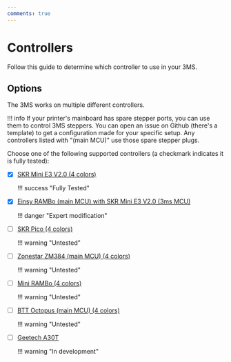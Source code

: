 ```yaml
---
comments: true
---
```


# Controllers

Follow this guide to determine which controller to use in your 3MS.

## Options

The 3MS works on multiple different controllers. 

!!! info
    If your printer's mainboard has spare stepper ports, you can use them to control 3MS steppers. You can open an issue on Github (there's a template) to get a configuration made for your specific setup. Any controllers listed with "(main MCU)" use those spare stepper plugs.

Choose one of the following supported controllers (a checkmark indicates it is fully tested):

- [X] [SKR Mini E3 V2.0 (4 colors)](skrminie3v2.md)

    !!! success "Fully Tested"

- [X] [Einsy RAMBo (main MCU) with SKR Mini E3 V2.0 (3ms MCU)](einsyrambo-skrminie3v2.md)

    !!! danger "Expert modification"

- [ ] [SKR Pico (4 colors)](skrpico.md)

    !!! warning "Untested"

- [ ] [Zonestar ZM384 (main MCU) (4 colors)](zm384main.md)

    !!! warning "Untested"

- [ ] [Mini RAMBo (4 colors)](minirambo.md)

    !!! warning "Untested"

- [ ] [BTT Octopus (main MCU) (4 colors)](bttoctopusmain.md)

    !!! warning "Untested"

- [ ] [Geetech A30T](geetech-a30t.md)

    !!! warning "In development"